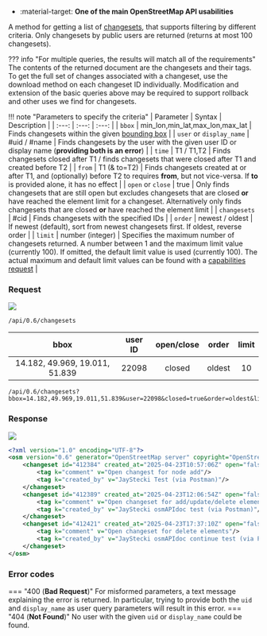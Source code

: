 <div class="grid cards" markdown>

- :material-target: **One of the main OpenStreetMap API usabilities**

</div>

A method for getting a list of [changesets](../general_information/changesets.md), that supports filtering by different criteria. Only changesets by public users are returned (returns at most 100 changesets).

??? info "For multiple queries, the results will match all of the requirements"  
    The contents of the returned document are the changesets and their tags. To get the full set of changes associated with a changeset, use the download method on each changeset ID individually. Modification and extension of the basic queries above may be required to support rollback and other uses we find for changesets.

!!! note "Parameters to specify the criteria"
    | Parameter | Syntax | Description |
    | :---: | :---: | :---: |
    | `bbox` | min_lon,min_lat,max_lon,max_lat | Finds changesets within the given [bounding box](../general_information/bounding_box.md) |
    | `user` or `display_name` | #uid / #name | Finds changesets by the user with the given user ID or display name (**providing both is an error**) |
    | `time` | T1 / T1,T2 | Finds changesets closed after T1 / finds changesets that were closed after T1 and created before T2 |
    | `from` | T1 (& to=T2) | Finds changesets created at or after T1, and (optionally) before T2 to requires **from**, but not vice-versa. If **to** is provided alone, it has no effect |
    | `open` or `close` | true | Only finds changesets that are still open but excludes changesets that are closed **or** have reached the element limit for a changeset. Alternatively only finds changesets that are closed **or** have reached the element limit |
    | `changesets` | #cid | Finds changesets with the specified IDs |
    | `order` | newest / oldest | If newest (default), sort from newest changesets first. If oldest, reverse order |
    | `limit` | number (integer) | Specifies the maximum number of changesets returned. A number between 1 and the maximum limit value (currently 100). If omitted, the default limit value is used (currently 100). The actual maximum and default limit values can be found with a [capabilities request](get_api_capabilities.md) |

### Request

![](https://img.shields.io/badge/GET-green)

```
/api/0.6/changesets
```

| bbox | user ID | open/close | order | limit |
| :---: | :---: | :---: | :---: | :---: |
| 14.182, 49.969, 19.011, 51.839 | 22098 | closed | oldest | 10 |

``` title="Example changesets request"
/api/0.6/changesets?bbox=14.182,49.969,19.011,51.839&user=22098&closed=true&order=oldest&limit=10
```

### Response

![](https://img.shields.io/badge/Response-200%20OK-brightgreen)

``` xml title="changesetSpecified_example.xml" linenums="1" hl_lines="3-13"
<?xml version="1.0" encoding="UTF-8"?>
<osm version="0.6" generator="OpenStreetMap server" copyright="OpenStreetMap and contributors" attribution="http://www.openstreetmap.org/copyright" license="http://opendatacommons.org/licenses/odbl/1-0/">
    <changeset id="412384" created_at="2025-04-23T10:57:06Z" open="false" comments_count="0" changes_count="1" closed_at="2025-04-23T11:51:26Z" min_lat="50.8038794" min_lon="16.2646154" max_lat="50.8038794" max_lon="16.2646154" uid="22098" user="JayStecki">
        <tag k="comment" v="Open changest for node add"/>
        <tag k="created_by" v="JayStecki Test (via Postman)"/>
    </changeset>
    <changeset id="412389" created_at="2025-04-23T12:06:54Z" open="false" comments_count="0" changes_count="9" closed_at="2025-04-23T17:00:37Z" min_lat="50.8038088" min_lon="16.2646154" max_lat="50.8039354" max_lon="16.2648524" uid="22098" user="JayStecki">
        <tag k="comment" v="Open changeset for add/update/delete elements"/>
        <tag k="created_by" v="JayStecki osmAPIdoc test (via Postman)"/>
    </changeset>
    <changeset id="412421" created_at="2025-04-23T17:37:10Z" open="false" comments_count="0" changes_count="7" closed_at="2025-04-23T18:13:07Z" min_lat="50.8038088" min_lon="16.2646154" max_lat="50.8039354" max_lon="16.2648524" uid="22098" user="JayStecki">
        <tag k="comment" v="Open changeset for delete elements"/>
        <tag k="created_by" v="JayStecki osmAPIdoc continue test (via Postman)"/>
    </changeset>
</osm>
```

### Error codes

=== "400 (**Bad Request**)"
    For misformed parameters, a text message explaining the error is returned. In particular, trying to provide both the `uid` and `display_name` as user query parameters will result in this error.
=== "404 (**Not Found**)"
    No user with the given `uid` or `display_name` could be found.